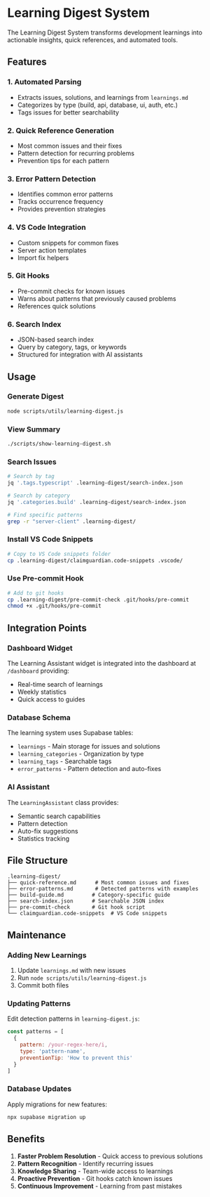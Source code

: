 # Learning Digest System

The Learning Digest System transforms development learnings into actionable insights, quick references, and automated tools.

## Features

### 1. **Automated Parsing**
- Extracts issues, solutions, and learnings from `learnings.md`
- Categorizes by type (build, api, database, ui, auth, etc.)
- Tags issues for better searchability

### 2. **Quick Reference Generation**
- Most common issues and their fixes
- Pattern detection for recurring problems
- Prevention tips for each pattern

### 3. **Error Pattern Detection**
- Identifies common error patterns
- Tracks occurrence frequency
- Provides prevention strategies

### 4. **VS Code Integration**
- Custom snippets for common fixes
- Server action templates
- Import fix helpers

### 5. **Git Hooks**
- Pre-commit checks for known issues
- Warns about patterns that previously caused problems
- References quick solutions

### 6. **Search Index**
- JSON-based search index
- Query by category, tags, or keywords
- Structured for integration with AI assistants

## Usage

### Generate Digest
```bash
node scripts/utils/learning-digest.js
```

### View Summary
```bash
./scripts/show-learning-digest.sh
```

### Search Issues
```bash
# Search by tag
jq '.tags.typescript' .learning-digest/search-index.json

# Search by category
jq '.categories.build' .learning-digest/search-index.json

# Find specific patterns
grep -r "server-client" .learning-digest/
```

### Install VS Code Snippets
```bash
# Copy to VS Code snippets folder
cp .learning-digest/claimguardian.code-snippets .vscode/
```

### Use Pre-commit Hook
```bash
# Add to git hooks
cp .learning-digest/pre-commit-check .git/hooks/pre-commit
chmod +x .git/hooks/pre-commit
```

## Integration Points

### Dashboard Widget
The Learning Assistant widget is integrated into the dashboard at `/dashboard` providing:
- Real-time search of learnings
- Weekly statistics
- Quick access to guides

### Database Schema
The learning system uses Supabase tables:
- `learnings` - Main storage for issues and solutions
- `learning_categories` - Organization by type
- `learning_tags` - Searchable tags
- `error_patterns` - Pattern detection and auto-fixes

### AI Assistant
The `LearningAssistant` class provides:
- Semantic search capabilities
- Pattern detection
- Auto-fix suggestions
- Statistics tracking

## File Structure
```
.learning-digest/
├── quick-reference.md      # Most common issues and fixes
├── error-patterns.md       # Detected patterns with examples
├── build-guide.md         # Category-specific guide
├── search-index.json      # Searchable JSON index
├── pre-commit-check       # Git hook script
└── claimguardian.code-snippets  # VS Code snippets
```

## Maintenance

### Adding New Learnings
1. Update `learnings.md` with new issues
2. Run `node scripts/utils/learning-digest.js`
3. Commit both files

### Updating Patterns
Edit detection patterns in `learning-digest.js`:
```javascript
const patterns = [
  {
    pattern: /your-regex-here/i,
    type: 'pattern-name',
    preventionTip: 'How to prevent this'
  }
]
```

### Database Updates
Apply migrations for new features:
```bash
npx supabase migration up
```

## Benefits

1. **Faster Problem Resolution** - Quick access to previous solutions
2. **Pattern Recognition** - Identify recurring issues
3. **Knowledge Sharing** - Team-wide access to learnings
4. **Proactive Prevention** - Git hooks catch known issues
5. **Continuous Improvement** - Learning from past mistakes
